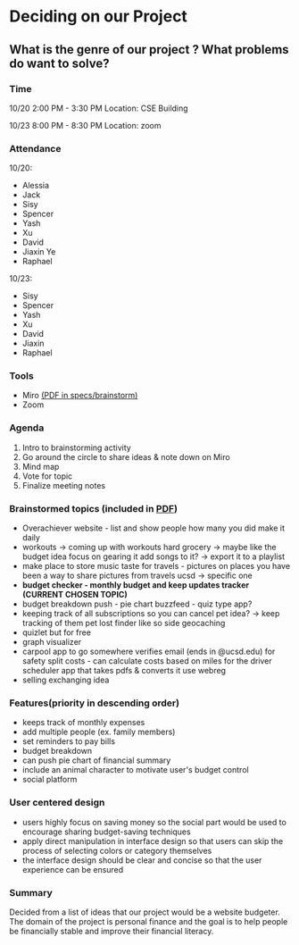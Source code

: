 # Deciding on our Project
## What is the genre of our project ? What problems do want to solve?
### Time
10/20 2:00 PM - 3:30 PM    Location: CSE Building

10/23 8:00 PM - 8:30 PM    Location: zoom
### Attendance 
10/20:
- Alessia
- Jack
- Sisy
- Spencer
- Yash
- Xu
- David
- Jiaxin Ye
- Raphael

10/23:
- Sisy
- Spencer
- Yash
- Xu
- David
- Jiaxin
- Raphael
### Tools
- Miro [(PDF in specs/brainstorm)](../../specs/brainstorm/Miro_Brainstorm.pdf)
- Zoom
### Agenda
1. Intro to brainstorming activity
2. Go around the circle to share ideas & note down on Miro
3. Mind map
4. Vote for topic
5. Finalize meeting notes
### Brainstormed topics (included in [PDF](../../specs/brainstorm/Miro_Brainstorm.pdf))
- Overachiever website - list and show people how many you did
make it daily
- workouts -> coming up with workouts hard
grocery -> maybe like the budget idea
focus on gearing it
add songs to it? -> export it to a playlist
- make place to store music taste
for travels - pictures on places you have been a way to share pictures from travels
ucsd -> specific one
- **budget checker - monthly budget and keep updates tracker (CURRENT CHOSEN TOPIC)**
- budget breakdown
push - pie chart
buzzfeed - quiz type app?
- keeping track of all subscriptions so you can cancel
pet idea? -> keep tracking of them
pet lost finder like so side
geocaching
- quizlet but for free
- graph visualizer
- carpool app to go somewhere
verifies email (ends in @ucsd.edu) for safety
split costs - can calculate costs based on miles for the driver
scheduler app that takes pdfs & converts it
use webreg
- selling exchanging idea
### Features(priority in descending order)
- keeps track of monthly expenses
- add multiple people (ex. family members)
- set reminders to pay bills
- budget breakdown
- can push pie chart of financial summary
- include an animal character to motivate user's budget control
- social platform
### User centered design
 - users highly focus on saving money so the social part would be used to encourage sharing budget-saving techniques
 - apply direct manipulation in interface design so that users can skip the process of selecting colors or category themselves
 - the interface design should be clear and concise so that the user experience can be ensured
### Summary 
Decided from a list of ideas that our project would be a website budgeter. The domain of the project is personal finance
and the goal is to help people be financially stable and improve their financial literacy.
